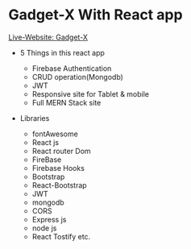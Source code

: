 # Gadget-X With React app

[Live-Website: Gadget-X](https://gadget-x-3a73d.web.app//)

- 5 Things in this react app

  - Firebase Authentication
  - CRUD operation(Mongodb)
  - JWT
  - Responsive site for Tablet & mobile
  - Full MERN Stack site

- Libraries
  - fontAwesome
  - React js
  - React router Dom
  - FireBase
  - Firebase Hooks
  - Bootstrap
  - React-Bootstrap
  - JWT
  - mongodb
  - CORS
  - Express js
  - node js
  - React Tostify etc.
